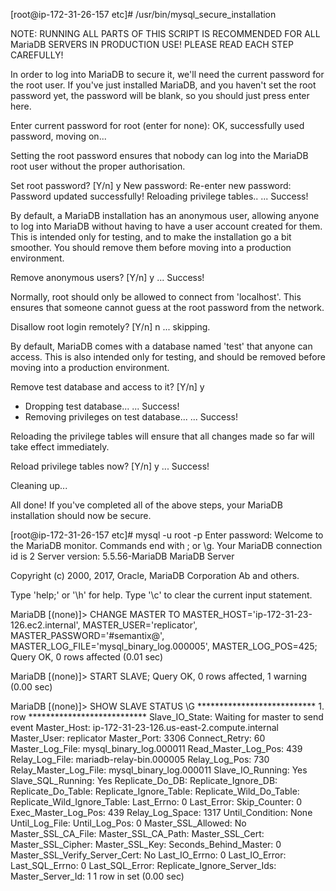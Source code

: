 
[root@ip-172-31-26-157 etc]# /usr/bin/mysql_secure_installation

NOTE: RUNNING ALL PARTS OF THIS SCRIPT IS RECOMMENDED FOR ALL MariaDB
      SERVERS IN PRODUCTION USE!  PLEASE READ EACH STEP CAREFULLY!

In order to log into MariaDB to secure it, we'll need the current
password for the root user.  If you've just installed MariaDB, and
you haven't set the root password yet, the password will be blank,
so you should just press enter here.

Enter current password for root (enter for none):
OK, successfully used password, moving on...

Setting the root password ensures that nobody can log into the MariaDB
root user without the proper authorisation.

Set root password? [Y/n] y
New password:
Re-enter new password:
Password updated successfully!
Reloading privilege tables..
 ... Success!


By default, a MariaDB installation has an anonymous user, allowing anyone
to log into MariaDB without having to have a user account created for
them.  This is intended only for testing, and to make the installation
go a bit smoother.  You should remove them before moving into a
production environment.

Remove anonymous users? [Y/n] y
 ... Success!

Normally, root should only be allowed to connect from 'localhost'.  This
ensures that someone cannot guess at the root password from the network.

Disallow root login remotely? [Y/n] n
 ... skipping.

By default, MariaDB comes with a database named 'test' that anyone can
access.  This is also intended only for testing, and should be removed
before moving into a production environment.

Remove test database and access to it? [Y/n] y
 - Dropping test database...
 ... Success!
 - Removing privileges on test database...
 ... Success!

Reloading the privilege tables will ensure that all changes made so far
will take effect immediately.

Reload privilege tables now? [Y/n] y
 ... Success!

Cleaning up...

All done!  If you've completed all of the above steps, your MariaDB
installation should now be secure.


[root@ip-172-31-26-157 etc]# mysql -u root -p
Enter password:
Welcome to the MariaDB monitor.  Commands end with ; or \g.
Your MariaDB connection id is 2
Server version: 5.5.56-MariaDB MariaDB Server

Copyright (c) 2000, 2017, Oracle, MariaDB Corporation Ab and others.

Type 'help;' or '\h' for help. Type '\c' to clear the current input statement.



MariaDB [(none)]> CHANGE MASTER TO MASTER_HOST='ip-172-31-23-126.ec2.internal', MASTER_USER='replicator', MASTER_PASSWORD='#semantix@', MASTER_LOG_FILE='mysql_binary_log.000005', MASTER_LOG_POS=425;
Query OK, 0 rows affected (0.01 sec)



MariaDB [(none)]> START SLAVE;
Query OK, 0 rows affected, 1 warning (0.00 sec)

MariaDB [(none)]> SHOW SLAVE STATUS \G
*************************** 1. row ***************************
               Slave_IO_State: Waiting for master to send event
                  Master_Host: ip-172-31-23-126.us-east-2.compute.internal
                  Master_User: replicator
                  Master_Port: 3306
                Connect_Retry: 60
              Master_Log_File: mysql_binary_log.000011
          Read_Master_Log_Pos: 439
               Relay_Log_File: mariadb-relay-bin.000005
                Relay_Log_Pos: 730
        Relay_Master_Log_File: mysql_binary_log.000011
             Slave_IO_Running: Yes
            Slave_SQL_Running: Yes
              Replicate_Do_DB:
          Replicate_Ignore_DB:
           Replicate_Do_Table:
       Replicate_Ignore_Table:
      Replicate_Wild_Do_Table:
  Replicate_Wild_Ignore_Table:
                   Last_Errno: 0
                   Last_Error:
                 Skip_Counter: 0
          Exec_Master_Log_Pos: 439
              Relay_Log_Space: 1317
              Until_Condition: None
               Until_Log_File:
                Until_Log_Pos: 0
           Master_SSL_Allowed: No
           Master_SSL_CA_File:
           Master_SSL_CA_Path:
              Master_SSL_Cert:
            Master_SSL_Cipher:
               Master_SSL_Key:
        Seconds_Behind_Master: 0
Master_SSL_Verify_Server_Cert: No
                Last_IO_Errno: 0
                Last_IO_Error:
               Last_SQL_Errno: 0
               Last_SQL_Error:
  Replicate_Ignore_Server_Ids:
             Master_Server_Id: 1
1 row in set (0.00 sec)
